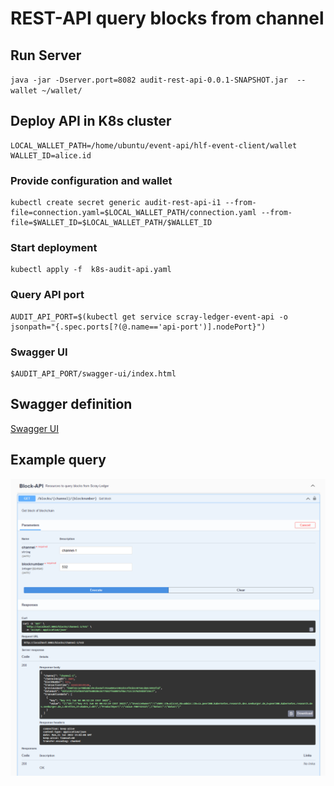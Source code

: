 # REST-API query blocks from channel


## Run Server
  ``java -jar -Dserver.port=8082 audit-rest-api-0.0.1-SNAPSHOT.jar  --wallet ~/wallet/``

## Deploy API in K8s cluster
```
LOCAL_WALLET_PATH=/home/ubuntu/event-api/hlf-event-client/wallet
WALLET_ID=alice.id
```

### Provide configuration and wallet
```
kubectl create secret generic audit-rest-api-i1 --from-file=connection.yaml=$LOCAL_WALLET_PATH/connection.yaml --from-file=$WALLET_ID=$LOCAL_WALLET_PATH/$WALLET_ID
```

### Start deployment
```
kubectl apply -f  k8s-audit-api.yaml
```

### Query API port
```
AUDIT_API_PORT=$(kubectl get service scray-ledger-event-api -o jsonpath="{.spec.ports[?(@.name=='api-port')].nodePort}")
```

### Swagger UI

```
$AUDIT_API_PORT/swagger-ui/index.html
```


## Swagger definition
  [Swagger UI](http://localhost:8082/swagger-ui/index.html)


## Example query

![Query Block](../swagger-screenshot-block-api-query.png)



